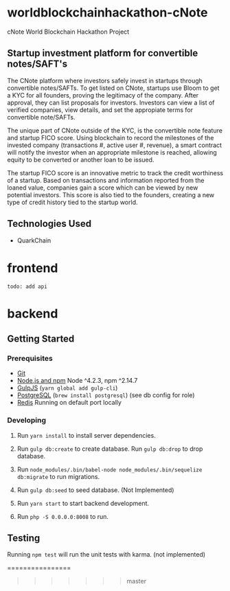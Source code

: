 # worldblockchainhackathon-cNote

cNote World Blockchain Hackathon Project

## Startup investment platform for convertible notes/SAFT's

The CNote platform where investors safely invest in startups through convertible notes/SAFTs. To get listed on CNote, startups use Bloom to get a KYC for all founders, proving the legitimacy of the company. After approval, they can list proposals for investors. Investors can view a list of verified companies, view details, and set the appropiate terms for convertible note/SAFTs.

The unique part of CNote outside of the KYC, is the convertible note feature and startup FICO score. Using blockchain to record the milestones of the invested company (transactions #, active user #, revenue), a smart contract will notify the investor when an appropriate milestone is reached, allowing equity to be converted or another loan to be issued.

The startup FICO score is an innovative metric to track the credit worthiness of a startup. Based on transactions and information reported from the loaned value, companies gain a score which can be viewed by new potential investors. This score is also tied to the founders, creating a new type of credit history tied to the startup world.

## Technologies Used  

- QuarkChain

# frontend

`todo: add api`  

# backend

## Getting Started

### Prerequisites

- [Git](https://git-scm.com/)
- [Node.js and npm](nodejs.org) Node ^4.2.3, npm ^2.14.7
- [GulpJS](https://gulpjs.com/) (`yarn global add gulp-cli`)
- [PostgreSQL](https://www.postgresql.org/) (`brew install postgresql`) (see db config for role)
- [Redis](https://redis.io/) Running on default port locally

### Developing

1. Run `yarn install` to install server dependencies.

2. Run `gulp db:create` to create database. Run `gulp db:drop` to drop database.

3. Run `node_modules/.bin/babel-node node_modules/.bin/sequelize db:migrate` to run migrations.

4. Run `gulp db:seed` to seed database.  (Not Implemented)

5. Run `yarn start` to start backend development.

6. Run `php -S 0.0.0.0:8008` to run.  

## Testing

Running `npm test` will run the unit tests with karma. (not implemented)  

================



>>>>>>> master

